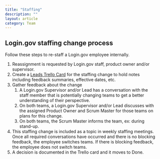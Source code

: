 ```yaml
---
title: "Staffing"
description: ""
layout: article
category: Team
---
```


## Login.gov staffing change process

Follow these steps to re-staff a Login.gov employee internally.

1. Reassignment is requested by Login.gov staff, product owner and/or supervisor.
1. Create a [Leads Trello Card](https://trello.com/b/C3fvwWz0/login-leadership-master) for the staffing change to hold notes including feedback summaries, effective dates, etc.
1. Gather feedback about the change
    1. A Login.gov Supervisor and/or Lead has a conversation with the staff member that is potentially changing teams to get a better understanding of their perspective.
    1. On both teams, a Login.gov Supervisor and/or Lead discusses with the assigned Product Owner and Scrum Master for those teams on plans for this change.
    1. On both teams, the Scrum Master informs the team, ex: during stand-up. 
1. This staffing change is included as a topic in weekly staffing meetings. Once all required conversations have occurred and there is no blocking feedback, the employee switches teams. If there is blocking feedback, the employee does not switch teams.
1. A decision is documented in the Trello card and it moves to Done.
